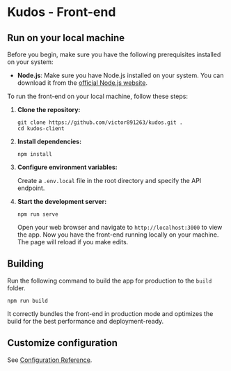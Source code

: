 # Kudos - Front-end

## Run on your local machine

Before you begin, make sure you have the following prerequisites installed on your system:

- **Node.js**: Make sure you have Node.js installed on your system. You can download it from the [official Node.js website](https://nodejs.org/).

To run the front-end on your local machine, follow these steps:

1. **Clone the repository:**

    ```
    git clone https://github.com/victor891263/kudos.git .
    cd kudos-client
    ```

2. **Install dependencies:**

    ```
    npm install
    ```

3. **Configure environment variables:**

    Create a `.env.local` file in the root directory and specify the API endpoint.

4. **Start the development server:**

    ```
    npm run serve
    ```

    Open your web browser and navigate to `http://localhost:3000` to view the app. Now you have the front-end running locally on your machine. The page will reload if you make edits.

## Building

Run the following command to build the app for production to the `build` folder.

```
npm run build
```

It correctly bundles the front-end in production mode and optimizes the build for the best performance and deployment-ready.

## Customize configuration

See [Configuration Reference](https://cli.vuejs.org/config/).
